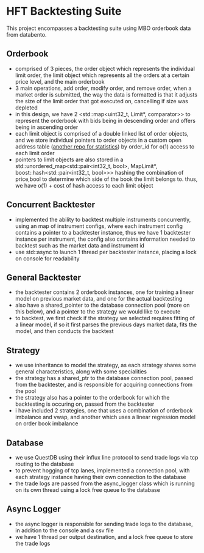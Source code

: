# HFT Backtesting Suite 
This project encompasses a backtesting suite using MBO orderbook data from databento.

## Orderbook 
- comprised of 3 pieces, the order object which represents the individual limit order, 
the limit object which represents all the orders at a certain price level, and the main orderbook
- 3 main operations, add order, modify order, and remove order, when a market order is submitted, the way the data is formatted 
is that it adjusts the size of the limit order that got executed on, cancelling if size was depleted 
- in this design, we have 2 <std::map<uint32_t, Limit*, comparator>> to represent the orderbook with bids being in descending order and offers being in ascending order
- each limit object is comprised of a double linked list of order objects, and we store individual pointers to order objects in a custom open address table ([another repo for statistics](https://github.com/DJ824/open-address-table)) by order_id for o(1) access to each limit order
- pointers to limit objects are also stored in a std::unordered_map<std::pair<int32_t, bool>, MapLimit*, boost::hash<std::pair<int32_t, bool>>> hashing the combination of price,bool to determine which side of the book the limit belongs to. thus, we have o(1) + cost of hash access to each limit object

## Concurrent Backtester 
- implemented the ability to backtest multiple instruments concurrently, using an map of instrument configs, where each instrument config contains a
pointer to a backtester instance, thus we have 1 backtester instance per instrument, the config also contains information needed to backtest such as the market data and instrument id 
- use std::async to launch 1 thread per backtester instance, placing a lock on console for readability 

## General Backtester 
- the backtester contains 2 orderbook instances, one for training a linear model on previous market data, and one for the actual backtesting 
- also have a shared_pointer to the database connection pool (more on this below), and a pointer to the strategy we would like to execute 
- to backtest, we first check if the strategy we selected requires fitting of a linear model, if so it first parses the previous days market data, fits the model, and then conducts the backtest

## Strategy 
- we use inheritance to model the strategy, as each strategy shares some general characteristics, along with some specialities 
- the strategy has a shared_ptr to the database connection pool, passed from the backtester, and is responsible for acquiring connections from the pool 
- the strategy also has a pointer to the orderbook for which the backtesting is occuring on, passed from the backtester 
- i have included 2 strategies, one that uses a combination of orderbook imbalance and vwap, and another which uses a linear regression model on order book imbalance

## Database 
- we use QuestDB using their influx line protocol to send trade logs via tcp routing to the database 
- to prevent hogging of tcp lanes, implemented a connection pool, with each strategy instance having their own connection to the database 
- the trade logs are passed from the async_logger class which is running on its own thread using a lock free queue to the database 

## Async Logger 
- the async logger is responsible for sending trade logs to the database, in addition to the console and a csv file 
- we have 1 thread per output destination, and a lock free queue to store the trade logs 

